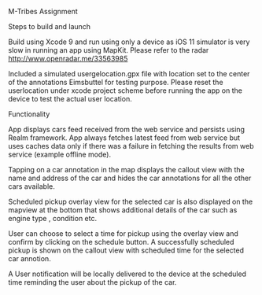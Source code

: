 M-Tribes Assignment


Steps to build and launch


Build using Xcode 9 and run using only a device as iOS 11 simulator is very slow in running an app using MapKit. Please refer to the radar http://www.openradar.me/33563985

Included a simulated usergelocation.gpx file with location set to the center of the annotations
 <wpt lat="53.574581" lon="9.959278"><name>Eimsbuttel</name> for testing purpose. Please reset the userlocation under
xcode project scheme before running the app on the device to test the actual user location.

Functionality

App displays cars feed received from the web service and persists using Realm framework. App always fetches latest feed from web service but uses caches data only if there was a failure in fetching the results from web service (example offline mode).

Tapping on a car annotation in the map displays the callout view with the name and address of the car and hides the car annotations for all the other cars available.

Scheduled pickup overlay view for the selected car is also displayed on the mapview at the bottom that shows additional details of the car such as engine type , condition etc. 

User can choose to select a time for pickup using the overlay view and confirm by clicking on the schedule button. A successfully scheduled pickup is shown on the callout view with scheduled time for the selected car annotion. 

A User notification will be locally delivered to the device at the scheduled time reminding the user about the pickup of the car.








